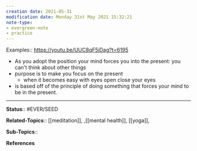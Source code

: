 ```yaml
---
creation date: 2021-05-31
modification date: Monday 31st May 2021 15:32:21
note-type: 
- evergreen-note
- practice
---
```


Examples:: https://youtu.be/UUC8qF5iDag?t=6195

- As you adopt the position your mind forces you into the present: you can't think about other things
- purpose is to make you focus on the present
    - when it becomes easy with eyes open close your eyes
- is based off of the principle of doing something that forces your mind to be in the present.

---

**Status**:: #EVER/SEED 

**Related-Topics**:: [[meditation]], ,[[mental health]], [[yoga]], 
	
**Sub-Topics**:: 
	
**References**